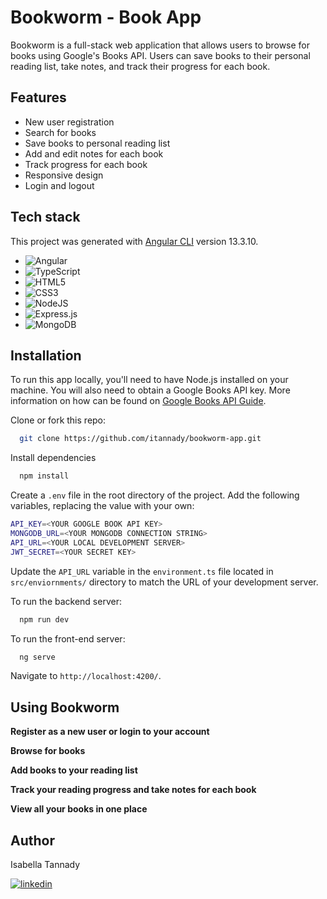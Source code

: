 
# Bookworm - Book App

Bookworm is a full-stack web application that allows users to browse for books using Google's Books API. Users can save books to their personal reading list, take notes, and track their progress for each book. 

## Features
- New user registration
- Search for books
- Save books to personal reading list
- Add and edit notes for each book
- Track progress for each book
- Responsive design
- Login and logout

## Tech stack
This project was generated with [Angular CLI](https://github.com/angular/angular-cli) version 13.3.10.

- ![Angular](https://img.shields.io/badge/angular-%23DD0031.svg?style=for-the-badge&logo=angular&logoColor=white)
- ![TypeScript](https://img.shields.io/badge/typescript-%23007ACC.svg?style=for-the-badge&logo=typescript&logoColor=white)
- ![HTML5](https://img.shields.io/badge/html5-%23E34F26.svg?style=for-the-badge&logo=html5&logoColor=white)
- ![CSS3](https://img.shields.io/badge/css3-%231572B6.svg?style=for-the-badge&logo=css3&logoColor=white)
- ![NodeJS](https://img.shields.io/badge/node.js-6DA55F?style=for-the-badge&logo=node.js&logoColor=white)
- ![Express.js](https://img.shields.io/badge/express.js-%23404d59.svg?style=for-the-badge&logo=express&logoColor=%2361DAFB)
- ![MongoDB](https://img.shields.io/badge/MongoDB-%234ea94b.svg?style=for-the-badge&logo=mongodb&logoColor=white)


## Installation
To run this app locally, you'll need to have Node.js installed on your machine. You will also need to obtain a Google Books API key. More information on how can be found on [Google Books API Guide](https://developers.google.com/books/docs/v1/getting_started). 

Clone or fork this repo:
```bash
  git clone https://github.com/itannady/bookworm-app.git
```

Install dependencies
```bash
  npm install
```

Create a `.env` file in the root directory of the project. Add the following variables, replacing the value with your own:

```bash
API_KEY=<YOUR GOOGLE BOOK API KEY>
MONGODB_URL=<YOUR MONGODB CONNECTION STRING>
API_URL=<YOUR LOCAL DEVELOPMENT SERVER>
JWT_SECRET=<YOUR SECRET KEY>
```

Update the `API_URL` variable in the `environment.ts` file located in `src/enviornments/` directory to match the URL of your development server. 

To run the backend server:
```bash
  npm run dev
```
To run the front-end server:
```bash
  ng serve
```
Navigate to `http://localhost:4200/`.
    
    
## Using Bookworm

**Register as a new user or login to your account**

**Browse for books**

**Add books to your reading list**

**Track your reading progress and take notes for each book**

**View all your books in one place**



## Author

Isabella Tannady

[![linkedin](https://img.shields.io/badge/linkedin-0A66C2?style=for-the-badge&logo=linkedin&logoColor=white)]()

